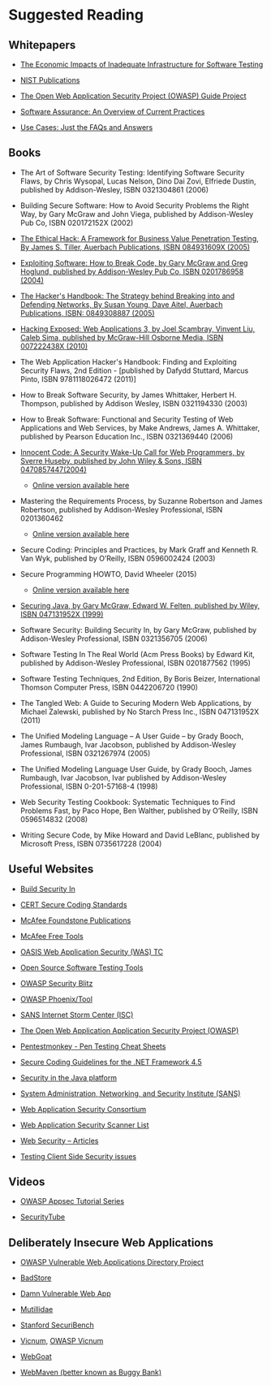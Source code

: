 # Suggested Reading

## Whitepapers

- [The Economic Impacts of Inadequate Infrastructure for Software Testing](https://www.nist.gov/sites/default/files/documents/director/planning/report02-3.pdf)

- [NIST Publications](https://csrc.nist.gov/publications/sp)

- [The Open Web Application Security Project (OWASP) Guide Project](https://www.owasp.org/index.php/OWASP_Guide_Project)

- [Software Assurance: An Overview of Current Practices](https://safecode.org/wp-content/uploads/2018/01/SAFECode_BestPractices0208.pdf)

- [Use Cases: Just the FAQs and Answers](https://www.ibm.com/developerworks/rational/library/content/RationalEdge/jan03/UseCaseFAQS_TheRationalEdge_Jan2003.pdf)

## Books

- The Art of Software Security Testing: Identifying Software Security Flaws, by Chris Wysopal, Lucas Nelson, Dino Dai Zovi, Elfriede Dustin, published by Addison-Wesley, ISBN 0321304861 (2006)

- Building Secure Software: How to Avoid Security Problems the Right Way, by Gary McGraw and John Viega, published by Addison-Wesley Pub Co, ISBN 020172152X (2002)

- [The Ethical Hack: A Framework for Business Value Penetration Testing, By James S. Tiller, Auerbach Publications, ISBN 084931609X (2005)](https://books.google.com/books?id=fwASXKXOolEC&printsec=frontcover&source=gbs_ge_summary_r&redir_esc=y#v=onepage&q&f=false)

- [Exploiting Software: How to Break Code, by Gary McGraw and Greg Hoglund, published by Addison-Wesley Pub Co, ISBN 0201786958 (2004)](http://www.exploitingsoftware.com)

- [The Hacker's Handbook: The Strategy behind Breaking into and Defending Networks, By Susan Young, Dave Aitel, Auerbach Publications, ISBN: 0849308887 (2005)](https://books.google.com/books?id=AO2fsAPVC34C&printsec=frontcover&source=gbs_ge_summary_r&redir_esc=y#v=onepage&q&f=false)

- [Hacking Exposed: Web Applications 3, by Joel Scambray, Vinvent Liu, Caleb Sima, published by McGraw-Hill Osborne Media, ISBN 007222438X (2010)](http://www.webhackingexposed.com/)

- The Web Application Hacker's Handbook: Finding and Exploiting Security Flaws, 2nd Edition - [published by Dafydd Stuttard, Marcus Pinto, ISBN 9781118026472 (2011)]

- How to Break Software Security, by James Whittaker, Herbert H. Thompson, published by Addison Wesley, ISBN 0321194330 (2003)

- How to Break Software: Functional and Security Testing of Web Applications and Web Services, by Make Andrews, James A. Whittaker, published by Pearson Education Inc., ISBN 0321369440 (2006)

- [Innocent Code: A Security Wake-Up Call for Web Programmers, by Sverre Huseby, published by John Wiley & Sons, ISBN 0470857447(2004)](http://innocentcode.thathost.com)
  - [Online version available here](https://books.google.com/books?id=RjVjgPQsKogC&printsec=frontcover&source=gbs_ge_summary_r&redir_esc=y#v=onepage&q&f=false)

- Mastering the Requirements Process, by Suzanne Robertson and James Robertson, published by Addison-Wesley Professional, ISBN 0201360462
  - [Online version available here](https://books.google.com/books?id=SN4WegDHVCcC&printsec=frontcover&source=gbs_ge_summary_r&cad=0#v=onepage&q&f=false)

- Secure Coding: Principles and Practices, by Mark Graff and Kenneth R. Van Wyk, published by O’Reilly, ISBN 0596002424 (2003)

- Secure Programming HOWTO, David Wheeler (2015)
  - [Online version available here](https://dwheeler.com/secure-programs/Secure-Programs-HOWTO/index.html)

- [Securing Java, by Gary McGraw, Edward W. Felten, published by Wiley, ISBN 047131952X (1999)](http://www.securingjava.com)

- Software Security: Building Security In, by Gary McGraw, published by Addison-Wesley Professional, ISBN 0321356705 (2006)

- Software Testing In The Real World (Acm Press Books) by Edward Kit, published by Addison-Wesley Professional, ISBN 0201877562 (1995)

- Software Testing Techniques, 2nd Edition, By Boris Beizer, International Thomson Computer Press, ISBN 0442206720 (1990)

- The Tangled Web: A Guide to Securing Modern Web Applications, by Michael Zalewski, published by No Starch Press Inc., ISBN 047131952X (2011)

- The Unified Modeling Language – A User Guide – by Grady Booch, James Rumbaugh, Ivar Jacobson, published by Addison-Wesley Professional, ISBN 0321267974 (2005)

- The Unified Modeling Language User Guide, by Grady Booch, James Rumbaugh, Ivar Jacobson, Ivar published by Addison-Wesley Professional, ISBN 0-201-57168-4 (1998)

- Web Security Testing Cookbook: Systematic Techniques to Find Problems Fast, by Paco Hope, Ben Walther, published by O’Reilly, ISBN 0596514832 (2008)

- Writing Secure Code, by Mike Howard and David LeBlanc, published by Microsoft Press, ISBN 0735617228 (2004)

## Useful Websites

- [Build Security In](https://www.us-cert.gov/bsi)

- [CERT Secure Coding Standards](https://wiki.sei.cmu.edu/confluence/display/seccode/SEI+CERT+Coding+Standards)

- [McAfee Foundstone Publications](https://www.mcafee.com/enterprise/en-us/search.html?q=Foundstone)

- [McAfee Free Tools](https://www.mcafee.com/enterprise/en-us/downloads/free-tools.html)

- [OASIS Web Application Security (WAS) TC](https://www.oasis-open.org/committees/tc_home.php?wg_abbrev=was)

- [Open Source Software Testing Tools](http://www.opensourcetesting.org/category/security/)
- [OWASP Security Blitz](https://www.owasp.org/index.php/OWASP_Security_Blitz)

- [OWASP Phoenix/Tool](https://www.owasp.org/index.php/Phoenix/Tools)
- [SANS Internet Storm Center (ISC)](https://isc.sans.edu/)

- [The Open Web Application Application Security Project (OWASP)](https://www.owasp.org/index.php/Main_Page)

- [Pentestmonkey - Pen Testing Cheat Sheets](http://pentestmonkey.net/cheat-sheet)

- [Secure Coding Guidelines for the .NET Framework 4.5](https://docs.microsoft.com/en-us/dotnet/standard/security/secure-coding-guidelines?redirectedfrom=MSDN)

- [Security in the Java platform](https://docs.oracle.com/javase/6/docs/technotes/guides/security/overview/jsoverview.html)

- [System Administration, Networking, and Security Institute (SANS)](https://www.sans.org)

- [Web Application Security Consortium](http://www.webappsec.org/projects/)

- [Web Application Security Scanner List](http://projects.webappsec.org/w/page/13246988/Web%20Application%20Security%20Scanner%20List)

- [Web Security – Articles](https://www.acunetix.com/blog/category/web-security-zone/)

- [Testing Client Side Security issues](http://www.domxss.com/domxss/)

## Videos

- [OWASP Appsec Tutorial Series](https://www.owasp.org/index.php/OWASP_Appsec_Tutorial_Series)

- [SecurityTube](http://www.securitytube.net/)

## Deliberately Insecure Web Applications

- [OWASP Vulnerable Web Applications Directory Project](https://www.owasp.org/index.php/OWASP_Vulnerable_Web_Applications_Directory_Project#tab=Main)

- [BadStore](https://www.vulnhub.com/entry/badstore-123,41)

- [Damn Vulnerable Web App](http://www.dvwa.co.uk/)

- [Mutillidae](https://www.irongeek.com/i.php?page=mutillidae/mutillidae-deliberately-vulnerable-php-owasp-top-10)

- [Stanford SecuriBench](https://suif.stanford.edu/~livshits/securibench/)

- [Vicnum](https://sourceforge.net/projects/vicnum/), [OWASP Vicnum](https://www.owasp.org/index.php/Category:OWASP_Vicnum_Project)

- [WebGoat](https://www.owasp.org/index.php/Category:OWASP_WebGoat_Project)

- [WebMaven (better known as Buggy Bank)](https://www.mavensecurity.com/about/webmaven)
